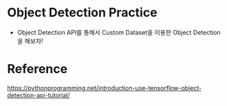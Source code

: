 # Object Detection Practice

- Object Detection API를 통해서 Custom Dataset을 이용한 Object Detection을 해보자!

# Reference
https://pythonprogramming.net/introduction-use-tensorflow-object-detection-api-tutorial/
